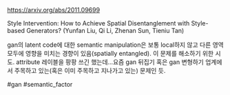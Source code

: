 https://arxiv.org/abs/2011.09699

Style Intervention: How to Achieve Spatial Disentanglement with
  Style-based Generators? (Yunfan Liu, Qi Li, Zhenan Sun, Tieniu Tan)

gan의 latent code에 대한 semantic manipulation은 보통 local하지 않고 다른 영역 모두에 영향을 미치는 경향이 있음(spatially entangled). 이 문제를 해소하기 위한 시도. attribute 레이블을 팡팡 쓰긴 했는데...요즘 gan 뒤집기 혹은 gan 변형하기 업계에서 주목하고 있는(혹은 이미 주목하고 지나가고 있는) 문제인 듯.

#gan #semantic_factor